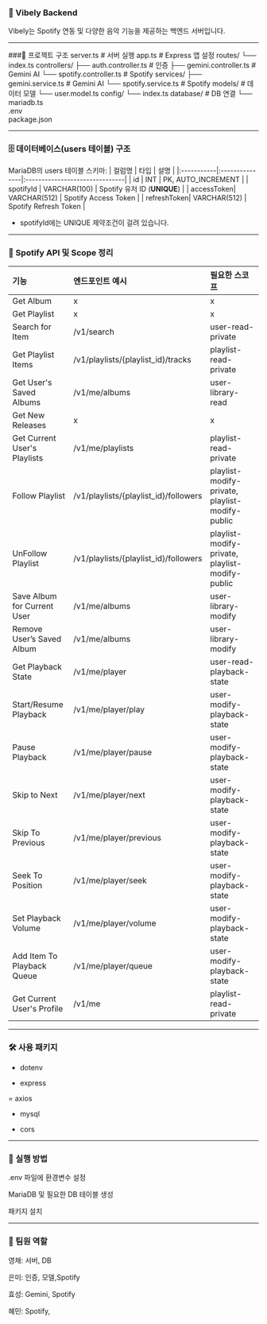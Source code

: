 
### 🎵 Vibely Backend
Vibely는 Spotify 연동 및 다양한 음악 기능을 제공하는 백엔드 서버입니다.

----

###📁 프로젝트 구조
server.ts                # 서버 실행
app.ts                   # Express 앱 설정
routes/
  └── index.ts 
controllers/
  ├── auth.controller.ts      # 인증
  ├── gemini.controller.ts    # Gemini AI
  └── spotify.controller.ts   # Spotify
services/
  ├── gemini.service.ts       # Gemini AI 
  └── spotify.service.ts      # Spotify
models/                       # 데이터 모델
  └── user.model.ts
config/
  └── index.ts
database/                     # DB 연결
  └── mariadb.ts  
.env           
package.json

----

### 🗄️ 데이터베이스(users 테이블) 구조
MariaDB의 users 테이블 스키마:
| 컬럼명      | 타입           | 설명                           |
|:-----------|:---------------|:-------------------------------|
| id         | INT            | PK, AUTO_INCREMENT             |
| spotifyId  | VARCHAR(100)   | Spotify 유저 ID (**UNIQUE**)   |
| accessToken| VARCHAR(512)   | Spotify Access Token           |
| refreshToken| VARCHAR(512)  | Spotify Refresh Token          |

- spotifyId에는 UNIQUE 제약조건이 걸려 있습니다.
----

### 🔑 Spotify API 및 Scope 정리
| 기능                           | 엔드포인트 예시                          | 필요한 스코프                                     |
|:-------------------------------|:------------------------------------------|:--------------------------------------------------|
| Get Album                      | x                                        | x                                                |
| Get Playlist                   | x                                        | x                                                |
| Search for Item                | /v1/search                               | user-read-private                                |
| Get Playlist Items             | /v1/playlists/{playlist_id}/tracks       | playlist-read-private                            |
| Get User's Saved Albums        | /v1/me/albums                            | user-library-read                                |
| Get New Releases               | x                                        | x                                                |
| Get Current User's Playlists   | /v1/me/playlists                         | playlist-read-private                            |
| Follow Playlist                | /v1/playlists/{playlist_id}/followers    | playlist-modify-private, playlist-modify-public  |
| UnFollow Playlist              | /v1/playlists/{playlist_id}/followers    | playlist-modify-private, playlist-modify-public  |
| Save Album for Current User    | /v1/me/albums                            | user-library-modify                              |
| Remove User’s Saved Album      | /v1/me/albums                            | user-library-modify                              |
| Get Playback State             | /v1/me/player                            | user-read-playback-state                         |
| Start/Resume Playback          | /v1/me/player/play                       | user-modify-playback-state                       |
| Pause Playback                 | /v1/me/player/pause                      | user-modify-playback-state                       |
| Skip to Next                   | /v1/me/player/next                       | user-modify-playback-state                       |
| Skip To Previous               | /v1/me/player/previous                   | user-modify-playback-state                       |
| Seek To Position               | /v1/me/player/seek                       | user-modify-playback-state                       |
| Set Playback Volume            | /v1/me/player/volume                     | user-modify-playback-state                       |
| Add Item To Playback Queue     | /v1/me/player/queue                      | user-modify-playback-state                       |
| Get Current User's Profile     | /v1/me                                   | playlist-read-private                            |

----

### 🛠️ 사용 패키지
- dotenv

- express

= axios

- mysql

- cors


----
### 🚀 실행 방법
.env 파일에 환경변수 설정

MariaDB 및 필요한 DB 테이블 생성

패키지 설치

----

### 👥 팀원 역할
영채: 서버, DB

은미: 인증, 모델,Spotify

효성: Gemini, Spotify

혜민: Spotify,
